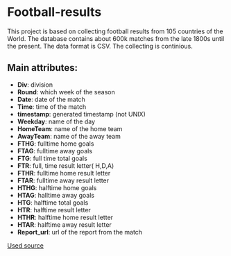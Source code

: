 # Football-results

This project is based on collecting football results from 105 countries of the World. The database contains about 600k matches from the late 1800s until the present. The data format is CSV. The collecting is continious.

## Main attributes:

- **Div**: division
- **Round**: which week of the season
- **Date**: date of the match
- **Time**: time of the match
- **timestamp**: generated timestamp (not UNIX)
- **Weekday**: name of the day
- **HomeTeam**: name of the home team
- **AwayTeam**: name of the away team
- **FTHG**: fulltime home goals
- **FTAG**: fulltime away goals
- **FTG**: full time total goals
- **FTR**: full, time result letter( H,D,A)
- **FTHR**: fulltime home result letter
- **FTAR**: fulltime away result letter
- **HTHG**: halftime home goals
- **HTAG**: halltime away goals
- **HTG**: halftime total goals
- **HTR**: halftime result letter
- **HTHR**: halftime home result letter
- **HTAR**: halftime away result letter
- **Report_url**: url of the report from the match


[Used source](http://www.worldfootball.net/)
